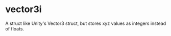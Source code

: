 # vector3i
A struct like Unity's Vector3 struct, but stores xyz values as integers instead of floats.

